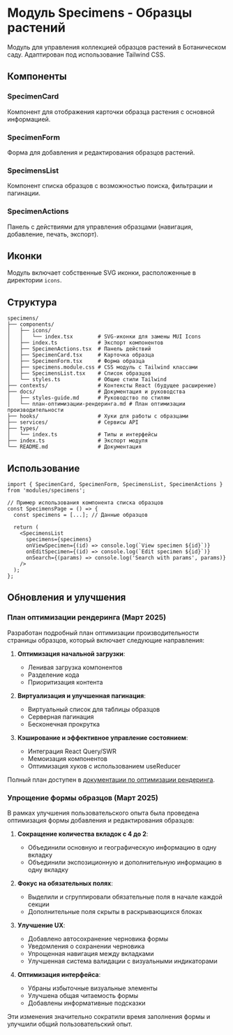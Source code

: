 # Модуль Specimens - Образцы растений

Модуль для управления коллекцией образцов растений в Ботаническом саду. Адаптирован под использование Tailwind CSS.

## Компоненты

### SpecimenCard

Компонент для отображения карточки образца растения с основной информацией.

### SpecimenForm

Форма для добавления и редактирования образцов растений.

### SpecimensList

Компонент списка образцов с возможностью поиска, фильтрации и пагинации.

### SpecimenActions

Панель с действиями для управления образцами (навигация, добавление, печать, экспорт).

## Иконки

Модуль включает собственные SVG иконки, расположенные в директории `icons`.

## Структура

```
specimens/
├── components/
│   ├── icons/
│   │   └── index.tsx        # SVG-иконки для замены MUI Icons
│   ├── index.ts             # Экспорт компонентов
│   ├── SpecimenActions.tsx  # Панель действий
│   ├── SpecimenCard.tsx     # Карточка образца
│   ├── SpecimenForm.tsx     # Форма образца
│   ├── specimens.module.css # CSS модуль с Tailwind классами
│   ├── SpecimensList.tsx    # Список образцов
│   └── styles.ts            # Общие стили Tailwind
├── contexts/                # Контексты React (будущее расширение)
├── docs/                    # Документация и руководства
│   ├── styles-guide.md      # Руководство по стилям
│   └── план-оптимизации-рендеринга.md # План оптимизации производительности
├── hooks/                   # Хуки для работы с образцами
├── services/                # Сервисы API
├── types/
│   └── index.ts             # Типы и интерфейсы
├── index.ts                 # Экспорт модуля
└── README.md                # Документация
```

## Использование

```tsx
import { SpecimenCard, SpecimenForm, SpecimensList, SpecimenActions } from 'modules/specimens';

// Пример использования компонента списка образцов
const SpecimensPage = () => {
  const specimens = [...]; // Данные образцов

  return (
    <SpecimensList
      specimens={specimens}
      onViewSpecimen={(id) => console.log(`View specimen ${id}`)}
      onEditSpecimen={(id) => console.log(`Edit specimen ${id}`)}
      onSearch={(params) => console.log('Search with params', params)}
    />
  );
};
```

## Обновления и улучшения

### План оптимизации рендеринга (Март 2025)

Разработан подробный план оптимизации производительности страницы образцов, который включает следующие направления:

1. **Оптимизация начальной загрузки**:
   - Ленивая загрузка компонентов
   - Разделение кода
   - Приоритизация контента

2. **Виртуализация и улучшенная пагинация**:
   - Виртуальный список для таблицы образцов
   - Серверная пагинация
   - Бесконечная прокрутка

3. **Кэширование и эффективное управление состоянием**:
   - Интеграция React Query/SWR
   - Мемоизация компонентов
   - Оптимизация хуков с использованием useReducer

Полный план доступен в [документации по оптимизации рендеринга](./docs/план-оптимизации-рендеринга.md).

### Упрощение формы образцов (Март 2025)

В рамках улучшения пользовательского опыта была проведена оптимизация формы добавления и редактирования образцов:

1. **Сокращение количества вкладок с 4 до 2**:
   - Объединили основную и географическую информацию в одну вкладку
   - Объединили экспозиционную и дополнительную информацию в одну вкладку

2. **Фокус на обязательных полях**:
   - Выделили и сгруппировали обязательные поля в начале каждой секции
   - Дополнительные поля скрыты в раскрывающихся блоках

3. **Улучшение UX**:
   - Добавлено автосохранение черновика формы
   - Уведомления о сохранении черновика
   - Упрощенная навигация между вкладками
   - Улучшенная система валидации с визуальными индикаторами

4. **Оптимизация интерфейса**:
   - Убраны избыточные визуальные элементы
   - Улучшена общая читаемость формы
   - Добавлены информативные подсказки

Эти изменения значительно сократили время заполнения формы и улучшили общий пользовательский опыт.
